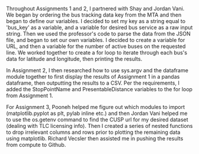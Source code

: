Throughout Assignments 1 and 2, I partnered with Shay and Jordan Vani. We began by ordering the bus tracking data key from the MTA and then began to define our variables. I decided to set my key as a string equal to 'bus_key' as a variable, and a variable for desired bus service as a raw input string. Then we used the professor's code to parse the data from the JSON file, and began to set our own variables. I decided to create a variable for URL, and then a variable for the number of active buses on the requested line. We worked together to create a for loop to iterate through each bus's data for latitude and longitude, then printing the results.

In Assignment 2, I then researched how to use sys.argv and the dataframe module together to first display the results of Assignment 1 in a pandas dataframe, then outputting the results to a CSV. Per the requirements, I added the StopPointName and PresentableDistance variables to the for loop from Assignment 1. 

For Assignment 3, Pooneh helped me figure out which modules to import (matplotlib.pyplot as plt, pylab inline etc.) and then Jordan Vani helped me to use the os.getenv command to find the CUSP url for my desired dataset (dealing with TLC licensing info). Then I created a series of nested functions to drop irrelevant columns and rows prior to plotting the remaining data using matplotlib. Richard Vecsler then assisted me in pushing the results from compute to Github.
